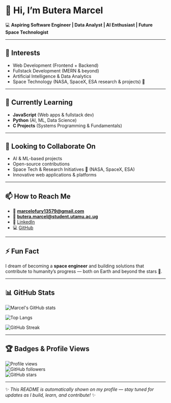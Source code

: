 # 👋 Hi, I’m **Butera Marcel**  

💻 **Aspiring Software Engineer | Data Analyst | AI Enthusiast | Future Space Technologist**  

---

## 👀 Interests  
- Web Development (Frontend + Backend)  
- Fullstack Development (MERN & beyond)  
- Artificial Intelligence & Data Analytics  
- Space Technology (NASA, SpaceX, ESA research & projects) 🚀  

---

## 🌱 Currently Learning  
- **JavaScript** (Web apps & fullstack dev)  
- **Python** (AI, ML, Data Science)  
- **C Projects** (Systems Programming & Fundamentals)  

---

## 💞️ Looking to Collaborate On  
- AI & ML-based projects  
- Open-source contributions  
- Space Tech & Research Initiatives 🚀 (NASA, SpaceX, ESA)  
- Innovative web applications & platforms  

---

## 📫 How to Reach Me  
- 📧 **marcelofury13579@gmail.com**  
- 📧 **butera.marcel@student.utamu.ac.ug**  
- 🔗 [LinkedIn](https://www.linkedin.com/in/butera-marcel-68368a32b)  
- 💻 [GitHub](https://github.com/Marcelofury)  

---

## ⚡ Fun Fact  
I dream of becoming a **space engineer** and building solutions that contribute to humanity’s progress — both on Earth and beyond the stars 🌌.  

---

## 📊 GitHub Stats  

![Marcel's GitHub stats](https://github-readme-stats.vercel.app/api?username=Marcelofury&show_icons=true&theme=radical)  

![Top Langs](https://github-readme-stats.vercel.app/api/top-langs/?username=Marcelofury&layout=compact&theme=radical)  

![GitHub Streak](https://streak-stats.demolab.com?user=Marcelofury&theme=radical&border_radius=10)  

---

## 🏆 Badges & Profile Views  

![Profile views](https://komarev.com/ghpvc/?username=Marcelofury&label=Profile%20Views&color=0e75b6&style=flat)  
![GitHub followers](https://img.shields.io/github/followers/Marcelofury?label=Followers&style=social)  
![GitHub stars](https://img.shields.io/github/stars/Marcelofury?affiliations=OWNER%2CCOLLABORATOR&style=social)  

---

✨ *This README is automatically shown on my profile — stay tuned for updates as I build, learn, and contribute!* ✨  
